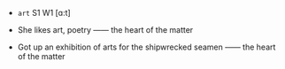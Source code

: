 - `art` S1 W1 [ɑ:t]



-  She likes art, poetry —— the heart of the matter

-  Got up an exhibition of arts for the shipwrecked seamen —— the heart of the matter